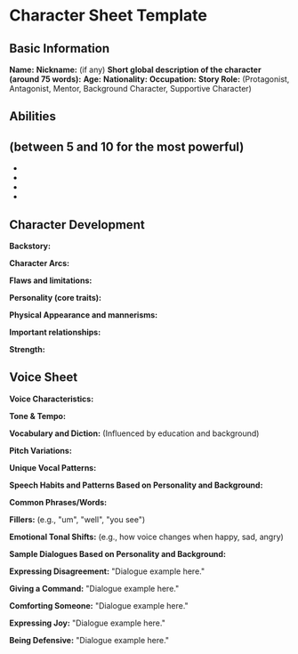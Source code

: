 # Character Sheet Template

## Basic Information
**Name:**
**Nickname:** (if any)
**Short global description of the character (around 75 words):**
**Age:**
**Nationality:**
**Occupation:**
**Story Role:** (Protagonist, Antagonist, Mentor, Background Character, Supportive Character)

## Abilities
(between 5 and 10 for the most powerful)
-
-
-
-
-

## Character Development
**Backstory:**

**Character Arcs:**

**Flaws and limitations:**

**Personality (core traits):**

**Physical Appearance and mannerisms:**

**Important relationships:**

**Strength:**

## Voice Sheet
**Voice Characteristics:**

**Tone & Tempo:**

**Vocabulary and Diction:** (Influenced by education and background)

**Pitch Variations:**

**Unique Vocal Patterns:**

**Speech Habits and Patterns Based on Personality and Background:**

**Common Phrases/Words:**

**Fillers:** (e.g., "um", "well", "you see")

**Emotional Tonal Shifts:** (e.g., how voice changes when happy, sad, angry)

**Sample Dialogues Based on Personality and Background:**

**Expressing Disagreement:** "Dialogue example here."

**Giving a Command:** "Dialogue example here."

**Comforting Someone:** "Dialogue example here."

**Expressing Joy:** "Dialogue example here."

**Being Defensive:** "Dialogue example here."

